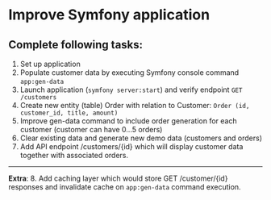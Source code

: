 # Improve Symfony application
## Complete following tasks:
1. Set up application
2. Populate customer data by executing Symfony console command `app:gen-data`
3. Launch application (`symfony server:start`) and verify endpoint `GET /customers`
4. Create new entity (table) Order with relation to Customer: `Order (id, customer_id, title, amount)`
5. Improve gen-data command to include order generation for each customer (customer can have 0...5 orders)
6. Clear existing data and generate new demo data (customers and orders)
7. Add API endpoint /customers/{id} which will display customer data together with associated orders.
---
**Extra**:
8. Add caching layer which would store GET /customer/{id} responses and invalidate cache on `app:gen-data` command execution. 
